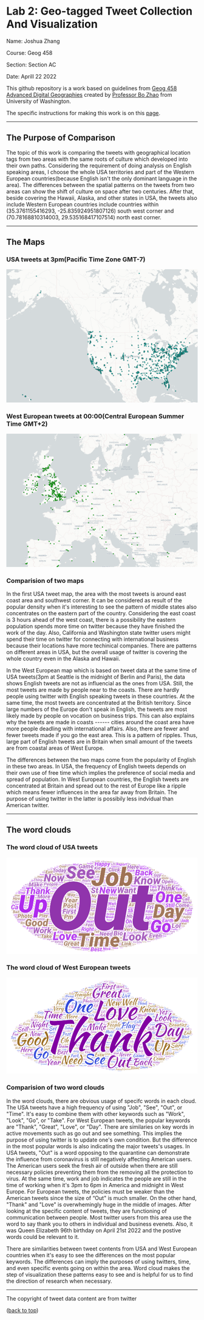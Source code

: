 # Lab 2: Geo-tagged Tweet Collection And Visualization

Name: Joshua Zhang

Course: Geog 458

Section: Section AC

Date: Aprill 22 2022

This github repository is a work based on guidelines from [Geog 458 Advanced Digital Geographies](https://github.com/jakobzhao/geog458) created by [Professor Bo Zhao](https://geography.washington.edu/people/bo-zhao) from University of Washington.

The specific instructions for making this work is on this [page](https://github.com/jakobzhao/geog458/tree/master/labs/lab02).

---

## The Purpose of Comparison

The topic of this work is comparing the tweets with geographical location tags from two areas with the same roots of culture which developed into their own paths. Considering the requirement of doing analysis on English speaking areas, I choose the whole USA territories and part of the Western European countries(because English isn't the only dominant language in the area). The differences between the spatial patterns on the tweets from two areas can show the shift of culture on space after two centuries. After that, beside covering the Hawaii, Alaska, and other states in USA, the tweets also include Western European countries include countries within (35.3761155416293, -25.835924951807126) south west corner and (70.78168810314003, 29.535168417107514) north east corner.

---

## The Maps

### USA tweets at 3pm(Pacific Time Zone GMT-7)

![image map of USA tweets](/img/USA%20tweets.png)

### West European tweets at 00:00(Central European Summer Time GMT+2)

![image map of European tweets](/img/Europe%20tweets.png)

### Comparision of two maps

In the first USA tweet map, the area with the most tweets is around east coast area and southwest corner. It can be considered as result of the popular density when it's interesting to see the pattern of middle states also concentrates on the eastern part of the country. Considering the east coast is 3 hours ahead of the west coast, there is a possibility the eastern population spends more time on twitter because they have finished the work of the day. Also, California and Washington state twitter users might spend their time on twitter for connecting with international business because their locations have more techinical companies. There are patterns on different areas in USA, but the overall usage of twitter is covering the whole country even in the Alaska and Hawaii.

In the West European map which is based on tweet data at the same time of USA tweets(3pm at Seattle is the midnight of Berlin and Paris), the data shows English tweets are not as influencial as the ones from USA. Still, the most tweets are made by people near to the coasts. There are hardly people using twitter with English speaking tweets in these countries. At the same time, the most tweets are concentrated at the British territory. Since large numbers of the Europe don't speak in English, the tweets are most likely made by people on vocation on business trips. This can also explains why the tweets are made in coasts ------ cities around the coast area have more people deadling with international affairs. Also, there are fewer and fewer tweets made if you go the east area. This is a pattern of ripples. Thus, large part of English tweets are in Britain when small amount of the tweets are from coastal areas of West Europe.

The differences between the two maps come from the popularity of English in these two areas. In USA, the frequency of English tweets depends on their own use of free time which implies the preference of social media and spread of population. In West European countries, the English tweets are concentrated at Britain and spread out to the rest of Europe like a ripple which means fewer influences in the area far away from Britain. The purpose of using twitter in the latter is possibily less indvidual than American twitter.

---

## The word clouds

### The word cloud of USA tweets

![word cloud of USA tweets](/img/word%20art%20USA.png)

### The word cloud of West European tweets

![word cloud of West European tweets](/img/word%20art%20European.png)

### Comparision of two word clouds

In the word clouds, there are obvious usage of specifc words in each cloud. The USA tweets have a high frequency of using "Job", "See", "Out", or "Time". It's easy to combine them with other keywords such as "Work", "Look", "Go", or "Take". For West European tweets, the popular keywords are "Thank", "Great", "Love", or "Day". There are similaries on key words in active movements such as go out and see something. This implies the purpose of using twitter is to update one's own condition. But the difference in the most popular words is also indicating the major tweets's usages. In USA tweets, "Out" is a word opposing to the quarantine can demonstrate the influence from coronavirus is still negatively affecting American users. The American users seek the fresh air of outside when there are still necessary policies preventing them from the removing all the protection to virus. At the same time, work and job indicates the people are still in the time of working when it's 3pm to 6pm in America and midnight in West Europe. For European tweets, the policies must be weaker than the American tweets since the size of “Out" is much smaller. On the other hand, "Thank" and "Love" is overwhemingly huge in the middle of images. After looking at the specific content of tweets, they are functioning of communication between people. Most twitter users from this area use the word to say thank you to others in individual and business evenets. Also, it was Queen Elizabeth 96th birthday on April 21st 2022 and the postive words could be relevant to it.

There are similarities between tweet contents from USA and West European countries when it's easy to see the differences on the most popular keywords. The differences can imply the purposes of using twitters, time, and even specific events going on within the area. Word cloud makes the step of visualization these patterns easy to see and is helpful for us to find the direction of research when necessary.

---
The copyright of tweet data content are from twitter

<p align="left">(<a href="#top">back to top</a>)</p>